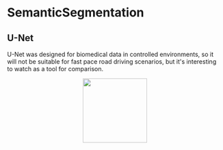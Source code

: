 # SemanticSegmentation

## U-Net

U-Net was designed for biomedical data in controlled environments, so it will not be suitable for fast pace road driving scenarios, but it's interesting to watch as a tool for comparison.

<p align="center">
  <img src="https://user-images.githubusercontent.com/81184255/219595204-d18d37e6-51a5-4089-b3e8-ad57bea2d9c3.gif" with = "300" height = "150" />
</p>
